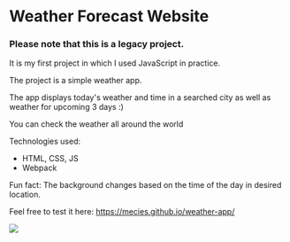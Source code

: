 # Weather Forecast Website

### Please note that this is a legacy project.

It is my first project in which I used JavaScript in practice.

The project is a simple weather app.

The app displays today's weather and time in a searched city as well as weather for upcoming 3 days :)

You can check the weather all around the world

Technologies used:

- HTML, CSS, JS
- Webpack

Fun fact: The background changes based on the time of the day in desired location.

Feel free to test it here: https://mecies.github.io/weather-app/ 

<img src="https://i.imgur.com/XyhO2Sj.png" />



